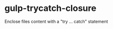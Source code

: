 gulp-trycatch-closure
=====================

Enclose files content with a "try ... catch" statement
